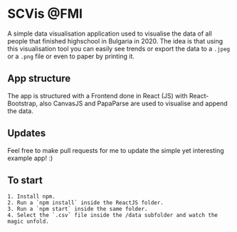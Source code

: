 # SCVis @FMI

A simple data visualisation application used to visualise the data of all people that finished highschool in Bulgaria in 2020.
The idea is that using this visualisation tool you can easily see trends or export the data to a `.jpeg` or a `.png` file or even to paper by printing it.

## App structure

The app is structured with a Frontend done in React (JS) with React-Bootstrap, also CanvasJS and PapaParse are used to visualise and append the data.

## Updates

Feel free to make pull requests for me to update the simple yet interesting example app! :)

## To start

    1. Install npm.
    2. Run a `npm install` inside the ReactJS folder.
    3. Run a `npm start` inside the same folder.
    4. Select the `.csv` file inside the /data subfolder and watch the magic unfold. 
